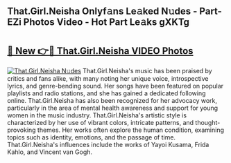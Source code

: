 ## That.Girl.Neisha Onlyf𝚊ns Le𝚊ked N𝚞des - Part-EZi Photos Video - Hot Part Le𝚊ks gXKTg

# <h2><a href="http://ab79654.deff.icu/?id=That.Girl.Neisha">🔗 New 👉🔴 That.Girl.Neisha VIDEO Photos</a></h2>

[![That.Girl.Neisha N𝚞des](https://i.imgur.com/rIISA9y.gif)](http://ab79654.deff.icu/?id=That.Girl.Neisha)
That.Girl.Neisha's music has been praised by critics and fans alike, with many noting her unique voice, introspective lyrics, and genre-bending sound. Her songs have been featured on popular playlists and radio stations, and she has gained a dedicated following online. That.Girl.Neisha has also been recognized for her advocacy work, particularly in the area of mental health awareness and support for young women in the music industry. That.Girl.Neisha's artistic style is characterized by her use of vibrant colors, intricate patterns, and thought-provoking themes. Her works often explore the human condition, examining topics such as identity, emotions, and the passage of time. That.Girl.Neisha's influences include the works of Yayoi Kusama, Frida Kahlo, and Vincent van Gogh.
